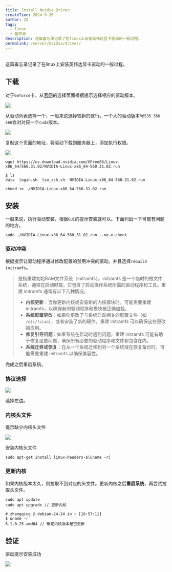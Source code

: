 ```yaml
---
title: Install Nvidia Driver
createTime: 2024-9-26
author: ZQ
tags:
  - linux
  - 备忘录
description: 这篇备忘录记录了在linux上安装英伟达显卡驱动的一般过程。
permalink: /server/nvidia/driver/
---
```

<br> 这篇备忘录记录了在linux上安装英伟达显卡驱动的一般过程。
<!-- more -->

## 下载

对于`Geforce`卡，从[官网](https://www.nvidia.com/en-us/geforce/drivers/)的选择页面根据提示选择相应的驱动版本。

![](https://alicloud-pic.oss-cn-shanghai.aliyuncs.com/BlogImg/Server/NvidiaDriver/Driver%20Selection.png)

从驱动列表选择一个，一般来说选择较新的就行。一个大的驱动版本号`535 550 560`会对对应一个`cuda`版本。

![](https://alicloud-pic.oss-cn-shanghai.aliyuncs.com/BlogImg/Server/NvidiaDriver/Driver%20Results.png)

复制这个页面的地址，将驱动下载到服务器上，添加执行权限。

![](https://alicloud-pic.oss-cn-shanghai.aliyuncs.com/BlogImg/Server/NvidiaDriver/Address.png)

```shell
wget https://us.download.nvidia.com/XFree86/Linux-x86_64/560.31.02/NVIDIA-Linux-x86_64-560.31.02.run
```

```shell
$ ls
data  login.sh  lso_zsh.sh  NVIDIA-Linux-x86_64-560.31.02.run

chmod +x ./NVIDIA-Linux-x86_64-560.31.02.run
```

## 安装

一般来说，执行驱动安装，根据`GUI`的提示安装就可以。下面列出一下可能有问题的地方。

```shell
sudo ./NVIDIA-Linux-x86_64-560.31.02.run --no-x-check
```

### 驱动冲突

根据提示让驱动程序通过修改配置的禁用冲突的驱动。并且选择`rebuild initramfs`。

>是指重建初始RAM文件系统（initramfs）。initramfs 是一个临时的根文件系统，通常在启动时载，它包含了启动操作系统所需的驱动程序和工具。重建 initramfs 通常有以下几种情况。
> +  **内核更新**：当你更新内核或安装新的内核模块时，可能需要重建 initramfs，以确保新的驱动程序和模块被正确加载。
> + **系统配置更改**：如果你更改了与系统启动相关的配置文件（如 `/etc/fstab`），或者安装了新的硬件，重建 initramfs 可以确保这些更改被应用。
> + **修复引导问题**：如果系统在启动时遇到问题，重建 initramfs 可能有助于修复这些问题，确保所有必要的驱动程序和文件都包含在内。
> + **系统迁移或恢复**：在从一个系统迁移到另一个系统或在恢复备份时，可能需要重建 initramfs 以确保兼容性。

完成之后重启系统。

### 协议选择

![](https://alicloud-pic.oss-cn-shanghai.aliyuncs.com/BlogImg/Server/NvidiaDriver/License.png)

选择左边。

### 内核头文件

提示缺少内核头文件

![](https://alicloud-pic.oss-cn-shanghai.aliyuncs.com/BlogImg/Server/NvidiaDriver/KernelHeader.png)

安装内核头文件

```shell
sudo apt-get install linux-headers-$(uname -r)
```

### 更新内核

如果内核版本太久，则拉取不到对应的头文件。更新内核之后**重启系统**，再尝试拉取头文件。

```shell
sudo apt update
sudo apt upgrade // 更新内核
```

```shell
# zhangqing @ debian-24-24 in ~ [16:57:11]
$ uname -r
6.1.0-25-amd64 // 确定内核版本是否更新
```

## 验证

驱动提示安装成功

![](https://alicloud-pic.oss-cn-shanghai.aliyuncs.com/BlogImg/Server/NvidiaDriver/Verify.png)
